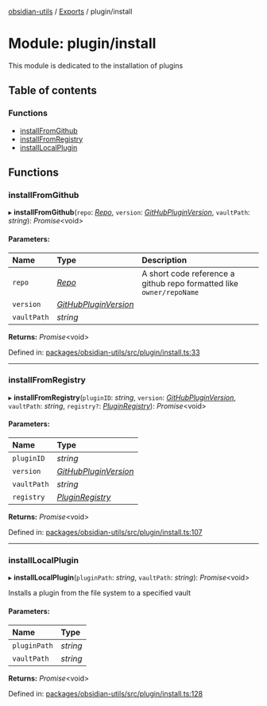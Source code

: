 [obsidian-utils](../README.md) / [Exports](../modules.md) / plugin/install

# Module: plugin/install

This module is dedicated to the installation of plugins

## Table of contents

### Functions

- [installFromGithub](plugin_install.md#installfromgithub)
- [installFromRegistry](plugin_install.md#installfromregistry)
- [installLocalPlugin](plugin_install.md#installlocalplugin)

## Functions

### installFromGithub

▸ **installFromGithub**(`repo`: [*Repo*](types.md#repo), `version`: [*GitHubPluginVersion*](types.md#githubpluginversion), `vaultPath`: *string*): *Promise*<void\>

#### Parameters:

Name | Type | Description |
:------ | :------ | :------ |
`repo` | [*Repo*](types.md#repo) | A short code reference a github repo formatted like `owner/repoName`   |
`version` | [*GitHubPluginVersion*](types.md#githubpluginversion) |  |
`vaultPath` | *string* |     |

**Returns:** *Promise*<void\>

Defined in: [packages/obsidian-utils/src/plugin/install.ts:33](https://github.com/zephraph/obsidian-tools/blob/a18aea2/packages/obsidian-utils/src/plugin/install.ts#L33)

___

### installFromRegistry

▸ **installFromRegistry**(`pluginID`: *string*, `version`: [*GitHubPluginVersion*](types.md#githubpluginversion), `vaultPath`: *string*, `registry?`: [*PluginRegistry*](../classes/plugin_registry.pluginregistry.md)): *Promise*<void\>

#### Parameters:

Name | Type |
:------ | :------ |
`pluginID` | *string* |
`version` | [*GitHubPluginVersion*](types.md#githubpluginversion) |
`vaultPath` | *string* |
`registry` | [*PluginRegistry*](../classes/plugin_registry.pluginregistry.md) |

**Returns:** *Promise*<void\>

Defined in: [packages/obsidian-utils/src/plugin/install.ts:107](https://github.com/zephraph/obsidian-tools/blob/a18aea2/packages/obsidian-utils/src/plugin/install.ts#L107)

___

### installLocalPlugin

▸ **installLocalPlugin**(`pluginPath`: *string*, `vaultPath`: *string*): *Promise*<void\>

Installs a plugin from the file system to a specified vault

#### Parameters:

Name | Type |
:------ | :------ |
`pluginPath` | *string* |
`vaultPath` | *string* |

**Returns:** *Promise*<void\>

Defined in: [packages/obsidian-utils/src/plugin/install.ts:128](https://github.com/zephraph/obsidian-tools/blob/a18aea2/packages/obsidian-utils/src/plugin/install.ts#L128)

